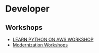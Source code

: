 # Developer

## Workshops

* [LEARN PYTHON ON AWS WORKSHOP](https://learn-to-code.workshop.aws/)
* [Modernization Workshops](https://awsworkshop.io/)
